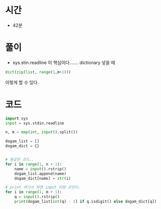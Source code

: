 # 시간
- 42분

# 풀이
- sys.stin.readline 이 핵심이다.......
dictionary 넣을 때 

```python
dict(zip(list, range(1,m+1)))
```

이렇게 할 수 있다.

# 코드

```python
import sys
input = sys.stdin.readline

n, m = map(int, input().split())

dogam_list = []
dogam_dict = {}


# 똥같은 코드..
for i in range(1, n + 1):
    name = input().rstrip()
    dogam_list.append(name)
    dogam_dict[name] = str(i)

# print 여기서 하면 input 이랑 꼬인다.
for i in range(1, m + 1):
    q = input().rstrip()
    print(dogam_list[int(q) - 1] if q.isdigit() else dogam_dict[q])

```